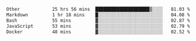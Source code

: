 <!--START_SECTION:waka-->

```txt
Other            25 hrs 56 mins  ████████████████████▒░░░░   81.03 %
Markdown         1 hr 18 mins    █░░░░░░░░░░░░░░░░░░░░░░░░   04.08 %
Bash             55 mins         ▓░░░░░░░░░░░░░░░░░░░░░░░░   02.87 %
JavaScript       53 mins         ▓░░░░░░░░░░░░░░░░░░░░░░░░   02.79 %
Docker           48 mins         ▓░░░░░░░░░░░░░░░░░░░░░░░░   02.52 %
```

<!--END_SECTION:waka--> 
 
